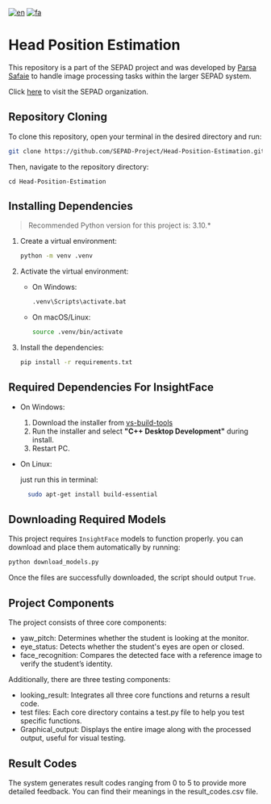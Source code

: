 [![en](https://img.shields.io/badge/lang-en-red.svg)](https://github.com/SEPAD-Project/Head-Position-Estimation/blob/main/README.md)
[![fa](https://img.shields.io/badge/lang-fa-blue.svg)](https://github.com/SEPAD-Project/Head-Position-Estimation/blob/main/README.fa.md)

# Head Position Estimation
This repository is a part of the SEPAD project and was developed by [Parsa Safaie](https://github.com/parsasafaie) to handle image processing tasks within the larger SEPAD system.

Click [here](https://github.com/SEPAD-Project) to visit the SEPAD organization.

## Repository Cloning
To clone this repository, open your terminal in the desired directory and run:
```bash
git clone https://github.com/SEPAD-Project/Head-Position-Estimation.git
```

Then, navigate to the repository directory:
```
cd Head-Position-Estimation
```

## Installing Dependencies

> Recommended Python version for this project is: 3.10.*

1. Create a virtual environment:
   ```bash
   python -m venv .venv
   ```
2. Activate the virtual environment:
   
   * On Windows:
     ```bash
     .venv\Scripts\activate.bat
     ```

   * On macOS/Linux:
     ```bash
     source .venv/bin/activate
     ```
3. Install the dependencies:
   ```bash
   pip install -r requirements.txt
   ``` 

## Required Dependencies For InsightFace
* On Windows:
  1. Download the installer from [vs-build-tools](https://visualstudio.microsoft.com/visual-cpp-build-tools/)
  2. Run the installer and select **"C++ Desktop Development"** during install.
  3. Restart PC.

* On Linux:

  just run this in terminal:
  ```bash
    sudo apt-get install build-essential
  ```

## Downloading Required Models
This project requires `InsightFace` models to function properly.
you can download and place them automatically by running:
```bash
python download_models.py
```
Once the files are successfully downloaded, the script should output `True`.

## Project Components
The project consists of three core components:
* yaw_pitch: Determines whether the student is looking at the monitor.
* eye_status: Detects whether the student's eyes are open or closed.
* face_recognition: Compares the detected face with a reference image to verify the student’s identity.

Additionally, there are three testing components:
* looking_result: Integrates all three core functions and returns a result code.
* test files: Each core directory contains a test.py file to help you test specific functions.
* Graphical_output: Displays the entire image along with the processed output, useful for visual testing.

## Result Codes
The system generates result codes ranging from 0 to 5 to provide more detailed feedback. You can find their meanings in the result_codes.csv file.
